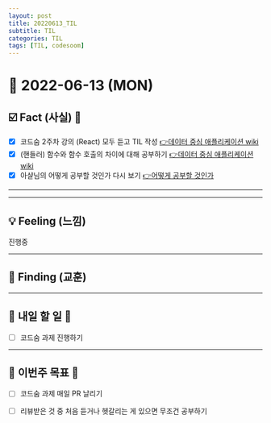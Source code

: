 ```yaml
---
layout: post
title: 20220613_TIL
subtitle: TIL
categories: TIL
tags: [TIL, codesoom]
---
```




# 📆 2022-06-13 (MON)


## ☑️ Fact (사실) 📑
- [x] 코드숨 2주차 강의 (React) 모두 듣고 TIL 작성 [👉데이터 중심 애플리케이션 wiki](https://codesoom-bookclub.notion.site/f2e834292817487a8d9429520de81ef1)
- [x] (핸들러) 함수와 함수 호출의 차이에 대해 공부하기 [👉데이터 중심 애플리케이션 wiki](https://codesoom-bookclub.notion.site/f2e834292817487a8d9429520de81ef1)
- [x] 아샬님의 어떻게 공부할 것인가 다시 보기 [👉어떻게 공부할 것인가](https://www.youtube.com/watch?v=oFhN3EqrCwc&t=520s)

***

***

## 💡 Feeling (느낌)
진행중


***

## 🎯 Finding (교훈)

***

## 🎯 내일 할 일 🎯
- [ ] 코드숨 과제 진행하기

***


## 🏁 이번주 목표 🏁
- [ ] 코드숨 과제 매일 PR 날리기
- [ ] 리뷰받은 것 중 처음 듣거나 헷갈리는 게 있으면 무조건 공부하기




